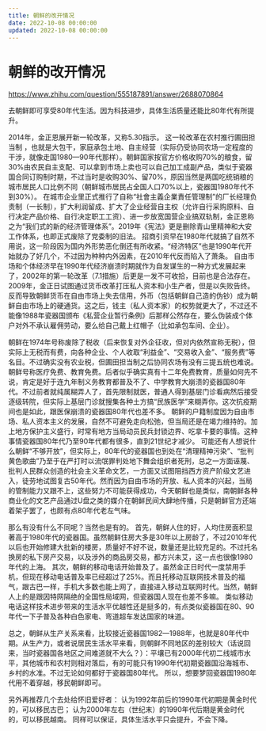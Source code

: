 ```yaml
---
title: 朝鲜的改开情况
date: 2022-10-08 00:00:00
updated: 2022-10-08 00:00:00
---
```


# 朝鲜的改开情况

https://www.zhihu.com/question/555187891/answer/2688070864

去朝鲜即可享受80年代生活。因为科技进步，具体生活质量还能比80年代有所提升。

2014年，金正恩展开新一轮改革，又称5.30指示。
这一轮改革在农村推行圃田担当制 ，也就是大包干，家庭承包土地、自主经营（实际仍受协同农场一定程度的干涉，就像走国1980—90年代那样）。朝鲜国家按官方价格收购70%的粮食，留30%由农民自主支配、可以拿到市场上卖也可以自己加工成副产品，类似于瓷器国合同订购制时期，不过当时是收购30%、留70%，原因当然是两国吃统销粮的城市居民人口比例不同（朝鲜城市居民占全国人口70%以上，瓷器国1980年代不到30%）。
在城市企业里正式推行了自称“社會主義企業責任管理制”的厂长经理负责制（一长制），扩大利润留成、扩大了企业经营自主权（允许自行采购原料、自行决定产品价格、自行决定职工工资）、进一步放宽国营企业搞双轨制，金正恩称之为“我们式的新的经济管理体系”。2019年《宪法》更是删除青山里精神和大安工作体系，也即正式废除了党委制的旧法。
招商引资早在1980年代就搞了自然不用说，这一阶段因为国内外形势恶化倒还有所收紧。“经济特区”也是1990年代开始就办了好几个，不过因为种种内外因素，在2010年代反而陷入了萧条。
自由市场和个体经济早在1990年代经济崩溃时期就作为自发谋生的一种方式发展起来了，2002年的第一轮改革（7.1措施）后更是一发不可收拾，目前也是合法存在。2009年，金正日试图通过货币改革打压私人资本和小生产者，但是以失败告终。反而导致朝鲜货币在自由市场上失去信用，外币（包括朝鲜自己造的伪钞）成为朝鲜自由市场上的硬通货。这之后，钱主（私人资本家）的权势就更大了，不过还不能像1988年瓷器国颁布《私营企业暂行条例》后那样公然存在，要么伪装成个体户对外不承认雇佣劳动，要么给自己戴上红帽子（比如承包车间、企业）。

朝鲜在1974年号称废除了税收（后来恢复对外企征收，但对内依然宣称无税），但实际上无税而有费，向各种企业、个人收取“利益金”、“交易收入金”、“服务费”等名目。不过确实没有农业税，但圃田担当制之后协同农场有没有三提五统也难说。
朝鲜号称医疗免费、教育免费。后者似乎确实真有十二年免费教育，质量如何先不说，肯定是好于连九年制义务教育都普及不了、中学教育大崩溃的瓷器国80年代。不过前者就纯属糊弄人了，首先限制就医，普通人得到基层门诊看病然后接受逐级转院，但实际上基层门诊就搜集各种土方搞“民族医学”来糊弄你。这次抗疫期间也是如此，跟医保崩溃的瓷器国80年代也差不多。
朝鲜的户籍制度因为自由市场、私人资本主义的发展，自然不可避免走向松弛，但当局还是在竭力维持的。加上地方保护主义盛行，时常有地方当局动员民兵封锁边界、吃拿卡要的事情。这种事情瓷器国80年代乃至90年代都有很多，直到21世纪才减少。
可能还有人想说什么朝鲜“不够开放”，但实际上，80年代的瓷器国也到处在“清理精神污染”、“批判黄色歌曲”乃至于在严打时以流氓罪判处地下舞会组织者死刑，总之一方面诬蔑、批判人民群众创造的社会主义革命文艺，一方面又试图阻挡西方资产阶级文艺进入，徒劳地试图复古50年代。然而因为自由市场的开放、私人资本的兴起，当局的管制能力又跟不上，这些努力不可能获得成功，今天朝鲜也是类似，南朝鲜各种商业化的文艺产品通过U盘之类的媒介在朝鲜民间大肆地传播，只是朝鲜官方还端着架子罢了，也颇有点80年代老左气味。

那么有没有什么不同呢？当然也是有的。
首先，朝鲜人住的好，人均住房面积显著高于1980年代的瓷器国。虽然朝鲜住房大多是30年以上房龄了，不过2010年代以后也开始修建大批新的楼房，质量好不好不说，数量还是比较充足的。不过托名换房的私下房产交易，以及涉外的商品房交易，都方兴未艾，这一点也很像1980年代的上海。
其次，朝鲜的移动电话开始普及了。虽然金正日时代一度禁用手机，但现在移动电话普及率已经超过了25%。而且托移动互联网技术普及的福气，跟古巴一样，手机大多数也能上网了，直接进入移动互联网时代。当然，朝鲜人上的是跟因特网隔绝的全国性局域网，但瓷器国人现在也差不多嘛。
类似移动电话这样技术进步带来的生活水平优越性还是挺多的，有点类似瓷器国在80、90年代一下子普及各种白色家电、弯道超车发达国家的味道。

总之，朝鲜从生产关系来看，比较接近瓷器国1982—1988年，也就是80年代中期。从生产力，或者说居民生活水平来看，则朝鲜不同地区的差别较大（话说回来，当时瓷器国各地区之间难道就不大么？）：平壤已有2000年代初二线城市水平，其他城市和农村则相对落后，有的可能只有1990年代初期瓷器国沿海城市、乡村的水准。不过无论如何都好于瓷器国80年代。
所以，想要梦回瓷器国1980年代用不着穿越，移民朝鲜即可。

另外再推荐几个去处给怀旧爱好者：
认为1992年前后的1990年代初期是黄金时代的，可以移民古巴；
认为2000年左右（世纪末）的1990年代后期是黄金时代的，可以移民越南。
同样可以保证，具体生活水平只会提升，不会下降。
